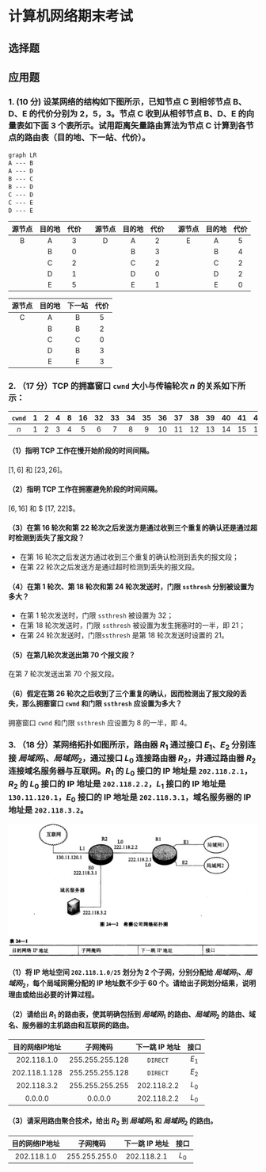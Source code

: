 # 计算机网络期末考试

## 选择题

## 应用题

### 1. (10 分) 设某网络的结构如下图所示，已知节点 C 到相邻节点 B、D、E 的代价分别为 2，5，3。节点 C 收到从相邻节点 B、D、E 的向量表如下面 3 个表所示。试用距离矢量路由算法为节点 C 计算到各节点的路由表（目的地、下一站、代价）。

```mermaid
graph LR
A --- B
A --- D
B --- C
B --- D
C --- D
C --- E
D --- E
```

源节点 | 目的地 | 代价 || 源节点 | 目的地 | 代价 | | 源节点 | 目的地 | 代价
:---: | :---: | :---: | --- | :---: | :---: | :---: | --- | :---: | :---: | :---:
B | A | 3 || D | A | 2 || E | A | 5  
|| B | 0 || | B | 3 || | B | 4
|| C | 2 || | C | 2 || | C | 2
|| D | 1 || | D | 0 || | D | 2
|| E | 5 || | E | 1 || | E | 0

源节点 | 目的地 | 下一站 | 代价
:---: | :---: | :---: | :---:
 C | A | B | 5
|| B | B | 2
|| C | C | 0
|| D | B | 3
|| E | E | 3

### 2. （17 分）TCP 的拥塞窗口 `cwnd` 大小与传输轮次 $n$ 的关系如下所示：

`cwnd` | 1 | 2 | 4 | 8 | 16 | 32 | 33 | 34 | 35 | 36 | 37 | 38 | 39 | 40 | 41 | 42 | 21 | 22 | 23 | 24 | 25 | 26 | 1 | 2 | 4 | 8
:---: | :---: | :---: | :---: | :---: | :---: | :---: | :---: | :---: | :---: | :---: | :---: | :---: | :---: | :---: | :---: | :---: | :---: | :---: | :---: | :---: | :---: | :---: | :---: | :---: | :---: | :---:
$n$ | 1 | 2 | 3 | 4 | 5 | 6 | 7 | 8 | 9 | 10 | 11 | 12 | 13 | 14 | 15 | 16 | 17 | 18 | 19 | 20 | 21 | 22 | 23 | 24 | 25 | 26

#### （1）指明 TCP 工作在慢开始阶段的时间间隔。

$[1, 6]$ 和 $[23, 26]$。

#### （2）指明 TCP 工作在拥塞避免阶段的时间间隔。

$[6, 16]$ 和 $ [17, 22]$。

#### （3）在第 16 轮次和第 22 轮次之后发送方是通过收到三个重复的确认还是通过超时检测到丢失了报文段？

- 在第 16 轮次之后发送方通过收到三个重复的确认检测到丢失的报文段；
- 在第 22 轮次之后发送方是通过超时检测到丢失的报文段。

#### （4）在第 1 轮次、第 18 轮次和第 24 轮次发送时，门限 `ssthresh` 分别被设置为多大？

- 在第 1 轮次发送时，门限 `ssthresh` 被设置为 32；
- 在第 18 轮次发送时，门限 `ssthresh` 被设置为发生拥塞时的一半，即 21；
- 在第 24 轮次发送时，门限`ssthresh` 是第 18 轮次发送时设置的 21。

#### （5）在第几轮次发送出第 70 个报文段？

在第 7 轮次发送出第 70 个报文段。

#### （6）假定在第 26 轮次之后收到了三个重复的确认，因而检测出了报文段的丢失，那么拥塞窗口 `cwnd` 和门限 `ssthresh` 应设置为多大？

拥塞窗口 `cwnd` 和门限 `ssthresh` 应设置为 8 的一半，即 4。

### 3. （18 分）某网络拓扑如图所示，路由器 $R_1$ 通过接口 $E_1$、$E_2$ 分别连接 $局域网_1$、$局域网_2$，通过接口 $L_0$ 连接路由器 $R_2$，井通过路由器 $R_2$ 连接域名服务器与互联网。$R_1$ 的 $L_0$ 接口的 IP 地址是 `202.118.2.1`，$R_2$ 的 $L_0$ 接口的 IP 地址是 `202.118.2.2`，$L_1$ 接口的 IP 地址是 `130.11.120.1`，$E_0$ 接口的 IP 地址是 `202.118.3.1`，域名服务器的 IP 地址是 `202.118.3.2`。

<img src = "assets/计算机网络期末考试.jpg" align = "center">

#### （1）将 IP 地址空间 `202.118.1.0/25` 划分为 2 个子网，分别分配给 $局域网_1$、$局域网_2$，每个局域网需分配的 IP 地址数不少于 60 个。请给出子网划分结果，说明理由或给出必要的计算过程。



#### （2）请给出 $R_1$ 的路由表，使其明确包括到 $局域网_1$ 的路由、$局域网_2$ 的路由、域名、服务器的主机路由和互联网的路由。

目的网络IP地址 | 子网掩码 | 下一跳 IP 地址 | 接口
:---: | :---: | :---: | :---:
202.118.1.0 | 255.255.255.128 | `DIRECT` | $E_1$
202.118.1.128 | 255.255.255.128 | `DIRECT` | $E_2$
202.118.3.2 | 255.255.255.255 | 202.118.2.2 | $L_0$
0.0.0.0 | 0.0.0.0 | 202.118.2.2 | $L_0$


#### （3）请采用路由聚合技术，给出 $R_2$ 到 $局域网_1$ 和 $局域网_2$ 的路由。

目的网络IP地址 | 子网掩码 | 下一跳 IP 地址 | 接口
:---: | :---: | :---: | :---:
202.118.1.0 | 255.255.255.0 | 202.118.2.1 | $L_0$